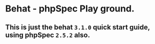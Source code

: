 # Behat - phpSpec Play ground.

## This is just the behat `3.1.0` quick start guide, using phpSpec `2.5.2` also.
